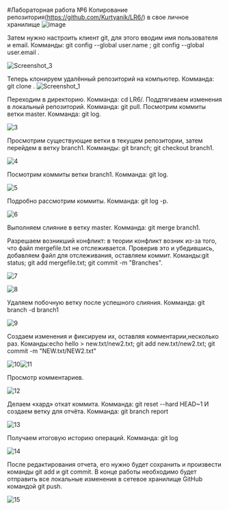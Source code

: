 #Лабораторная работа №6
Копирование репозитория(https://github.com/Kurtyanik/LR6/) в свое личное хранилище 
![image](https://user-images.githubusercontent.com/117490646/200180759-b997b603-4448-4b91-8b4a-bd9bf1d98696.png)

Затем нужно настроить клиент git, для этого вводим имя пользователя и email. Комманды: git config --global user.name <username>; git config --global user.email <email>.

![Screenshot_3](https://user-images.githubusercontent.com/117490646/200180770-4b867c08-3bab-461f-beec-2fc0315b893d.png)

Теперь клонируем удалённый репозиторий на компьютер. Комманда: git clone <url>.
![Screenshot_1](https://user-images.githubusercontent.com/117490646/200180789-e2873242-7c3f-4d97-9a85-1ad0c993c545.png)

Переходим в директорию. Комманда: cd LR6/.
Поддтягиваем изменения в локальный репозиторий. Комманда: git pull.
Посмотрим коммиты ветки master. Комманда: git log.

![3](https://user-images.githubusercontent.com/117490646/200180820-7f76cf00-055b-4731-9cc9-81d28bb6229f.png)

Просмотрим существующие ветки в текущем репозитории, затем перейдем в ветку branch1. Комманды: git branch; git checkout branch1.

![4](https://user-images.githubusercontent.com/117490646/200180835-3e4b8399-b2e1-4072-98ce-f065a3b06f36.png)

Посмотрим коммиты ветки branch1. Комманда: git log.

![5](https://user-images.githubusercontent.com/117490646/200180857-68308d66-01c0-44db-af16-e6460275b426.png)

Подробно рассмотрим коммиты. Комманда: git log -p.

![6](https://user-images.githubusercontent.com/117490646/200180869-0d5600fe-8f55-496b-bf2d-579fd12afab8.png)

Выполняем слияние в ветку master. Комманда: git merge branch1.

Разрешаем возникший конфликт: в теории конфликт возник из-за того, что файл mergefile.txt не отслеживается. Проверив это и убедившись, добавляем файл для отслеживания, оставляем коммит. Команды:git status; git add mergefile.txt; git commit -m "Branches".

![7](https://user-images.githubusercontent.com/117490646/200180897-bfef20e3-6d6d-4be6-99a4-eefbf47a56cd.png)

![8](https://user-images.githubusercontent.com/117490646/200180904-c17545be-77d5-4eea-8868-80102b2a5389.png)

Удаляем побочную ветку после успешного слияния. Комманда: git branch -d branch1

![9](https://user-images.githubusercontent.com/117490646/200180919-ac4ce0d3-5990-48fc-bff2-544f486b7441.png)

Создаем изменения и фиксируем их, оставляя комментарии,несколько раз. Команды:echo hello > new.txt/new2.txt; git add new.txt/new2.txt; git commit -m "NEW.txt/NEW2.txt"

![10](https://user-images.githubusercontent.com/117490646/200180932-de87427e-e842-4f3c-9388-21daee71a3a3.png)![11](https://user-images.githubusercontent.com/117490646/200180998-a9a2b893-3696-4f40-abe2-3df48d094381.png)

Просмотр комментариев.

![12](https://user-images.githubusercontent.com/117490646/200181005-a3383b35-642c-47ec-a6b9-1d50844d2d90.png)

Делаем «хард» откат коммита. Комманда: git reset --hard HEAD~1 И создаем ветку для отчёта. Комманда: git branch report

![13](https://user-images.githubusercontent.com/117490646/200181061-be7c0030-ce84-4d19-b761-ed9d289de850.png)

Получаем итоговую историю операций. Комманда: git log

![14](https://user-images.githubusercontent.com/117490646/200181083-3ad966cd-ab1b-4717-bec7-9cb08126481e.png)

После редактирования отчета, его нужно будет сохранить и произвести команды git add и git commit.
В конце работы необходимо будет отправить все локальные изменения в сетевое хранилище GitHub командой git push.

![15](https://user-images.githubusercontent.com/117490646/200181156-6505ccab-63f2-4553-a22d-55f8d55d0626.png)

